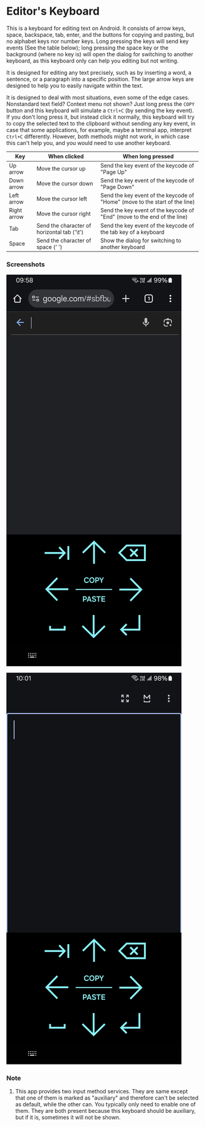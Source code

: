 # Editor's Keyboard

This is a keyboard for editing text on Android. It consists of arrow keys, space, backspace, tab, enter, and the buttons for copying and pasting, but no alphabet keys nor number keys. Long pressing the keys will send key events (See the table below); long pressing the space key or the background (where no key is) will open the dialog for switching to another keyboard, as this keyboard only can help you editing but not writing.

It is designed for editing any text precisely, such as by inserting a word, a sentence, or a paragraph into a specific position. The large arrow keys are designed to help you to easily navigate within the text.

It is designed to deal with most situations, even some of the edge cases. Nonstandard text field? Context menu not shown? Just long press the `COPY` button and this keyboard will simulate a `Ctrl+C` (by sending the key event). If you don't long press it, but instead click it normally, this keyboard will try to copy the selected text to the clipboard without sending any key event, in case that some applications, for example, maybe a terminal app, interpret `Ctrl+C` differently. However, both methods might not work, in which case this can't help you, and you would need to use another keyboard.

| Key | When clicked | When long pressed |
| --- | ------------ | ----------------- |
| Up arrow | Move the cursor up | Send the key event of the keycode of "Page Up" |
| Down arrow | Move the cursor down | Send the key event of the keycode of "Page Down" |
| Left arrow | Move the cursor left | Send the key event of the keycode of "Home" (move to the start of the line) |
| Right arrow | Move the cursor right | Send the key event of the keycode of "End" (move to the end of the line) |
| Tab | Send the character of horizontal tab ('\t') | Send the key event of the keycode of the tab key of a keyboard |
| Space | Send the character of space (' ') | Show the dialog for switching to another keyboard |

### Screenshots

![](screenshots/screenshot1.jpg)

![](screenshots/screenshot2.jpg)

### Note

1. This app provides two input method services. They are same except that one of them is marked as "auxiliary" and therefore can't be selected as default, while the other can. You typically only need to enable one of them. They are both present because this keyboard should be auxiliary, but if it is, sometimes it will not be shown.
